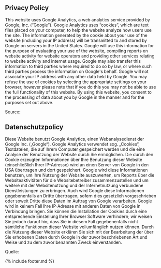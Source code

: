 ## Privacy Policy

This website uses Google Analytics, a web analytics service
provided by Google, Inc. (“Google”).  Google Analytics uses
“cookies”, which are text files placed on your computer, to
help the website analyze how users use the site. The information
generated by the cookie about your use of the website (including
your IP address) will be transmitted to and stored by Google on
servers in the United States. Google will use this information
for the purpose of evaluating your use of the website, compiling
reports on website activity for website operators and providing
other services relating to website activity and internet usage.
Google may also transfer this information to third parties where
required to do so by law, or where such third parties process the
information on Google's behalf. Google will not associate your
IP address with any other data held by Google.  You may refuse
the use of cookies by selecting the appropriate settings on your
browser, however please note that if you do this you may not be
able to use the full functionality of this website.  By using 
this website, you consent to the processing of data about you
by Google in the manner and for the purposes set out above.

Source: [][analytics-tos-en]


## Datenschutzpolicy

Diese Website benutzt Google Analytics, einen Webanalysedienst der 
Google Inc. („Google“). Google Analytics verwendet sog. „Cookies“, 
Textdateien, die auf Ihrem Computer gespeichert werden und die eine
Analyse der Benutzung der Website durch Sie ermöglichen. Die durch
den Cookie erzeugten Informationen über Ihre Benutzung dieser Website
(einschließlich Ihrer IP-Adresse) wird an einen Server von Google in
den USA übertragen und dort gespeichert. Google wird diese Informationen
benutzen, um Ihre Nutzung der Website auszuwerten, um Reports über die
Websiteaktivitäten für die Websitebetreiber zusammenzustellen und um
weitere mit der Websitenutzung und der Internetnutzung verbundene
Dienstleistungen zu erbringen. Auch wird Google diese Informationen
gegebenenfalls an Dritte übertragen, sofern dies gesetzlich vorgeschrieben
oder soweit Dritte diese Daten im Auftrag von Google verarbeiten.
Google wird in keinem Fall Ihre IP-Adresse mit anderen Daten von Google
in Verbindung bringen. Sie können die Installation der Cookies durch eine
entsprechende Einstellung Ihrer Browser Software verhindern; wir weisen
Sie jedoch darauf hin, dass Sie in diesem Fall gegebenenfalls nicht
sämtliche Funktionen dieser Website vollumfänglich nutzen können. Durch
die Nutzung dieser Website erklären Sie sich mit der Bearbeitung der über
Sie erhobenen Daten durch Google in der zuvor beschriebenen Art und Weise
und zu dem zuvor benannten Zweck einverstanden.

Quelle: [][analytics-tos-de]

{% include footer.md %}

[analytics-tos-de]: //www.google.com/analytics/de-DE/tos.html "Google Analytics Bedingungen"
[analytics-tos-en]: //www.google.com/analytics/en-GB/tos.html "Google Analytics Terms of Service"
